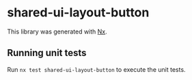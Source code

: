 # shared-ui-layout-button

This library was generated with [Nx](https://nx.dev).

## Running unit tests

Run `nx test shared-ui-layout-button` to execute the unit tests.
